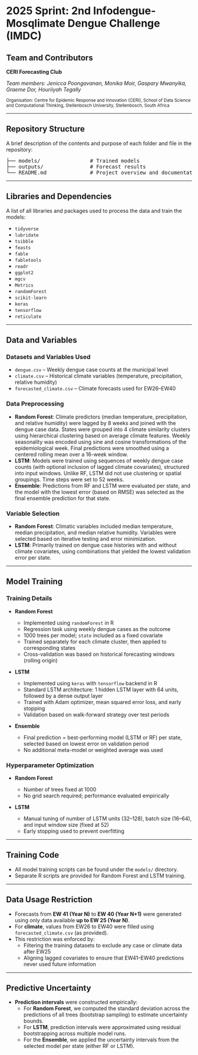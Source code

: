 # 2025 Sprint: 2nd Infodengue-Mosqlimate Dengue Challenge (IMDC)

## Team and Contributors

**CERI Forecasting Club**

*Team members: Jenicca Poongavanan, Monika Moir, Gaspary Mwanyika, Graeme Dor, Houriiyah Tegally* 

<sub>
Organisation: Centre for Epidemic Response and Innovation (CERI), School of Data Science and Computational Thinking, Stellenbosch University, Stellenbosch, South Africa
</sub>

---

## Repository Structure

A brief description of the contents and purpose of each folder and file in the repository:
<pre>
├── models/                # Trained models
├── outputs/               # Forecast results
└── README.md              # Project overview and documentation
</pre>


---

## Libraries and Dependencies

A list of all libraries and packages used to process the data and train the models:

- `tidyverse`
- `lubridate`
- `tsibble`
- `feasts`
- `fable`
- `fabletools`
- `readr`
- `ggplot2`
- `mgcv`
- `Metrics`
- `randomForest`
- `scikit-learn`
- `keras`
- `tensorflow`
- `reticulate`

---

## Data and Variables

### Datasets and Variables Used

- `dengue.csv` – Weekly dengue case counts at the municipal level  
- `climate.csv` – Historical climate variables (temperature, precipitation, relative humidity)  
- `forecasted_climate.csv` – Climate forecasts used for EW26–EW40  

### Data Preprocessing

- **Random Forest**: Climate predictors (median temperature, precipitation, and relative humidity) were lagged by 8 weeks and joined with the dengue case data. States were grouped into 4 climate similarity clusters using hierarchical clustering based on average climate features. Weekly seasonality was encoded using sine and cosine transformations of the epidemiological week. Final predictions were smoothed using a centered rolling mean over a 16-week window.  
- **LSTM**: Models were trained using sequences of weekly dengue case counts (with optional inclusion of lagged climate covariates), structured into input windows. Unlike RF, LSTM did not use clustering or spatial groupings. Time steps were set to 52 weeks.  
- **Ensemble**: Predictions from RF and LSTM were evaluated per state, and the model with the lowest error (based on RMSE) was selected as the final ensemble prediction for that state.

### Variable Selection

- **Random Forest**: Climatic variables included median temperature, median precipitation, and median relative humidity. Variables were selected based on iterative testing and error minimization.  
- **LSTM**: Primarily trained on dengue case histories with and without climate covariates, using combinations that yielded the lowest validation error per state.

---

## Model Training

### Training Details

- **Random Forest**  
  - Implemented using `randomForest` in R  
  - Regression task using weekly dengue cases as the outcome  
  - 1000 trees per model; `state` included as a fixed covariate  
  - Trained separately for each climate cluster, then applied to corresponding states  
  - Cross-validation was based on historical forecasting windows (rolling origin)  

- **LSTM**  
  - Implemented using `keras` with `tensorflow` backend in R  
  - Standard LSTM architecture: 1 hidden LSTM layer with 64 units, followed by a dense output layer  
  - Trained with Adam optimizer, mean squared error loss, and early stopping  
  - Validation based on walk-forward strategy over test periods  

- **Ensemble**  
  - Final prediction = best-performing model (LSTM or RF) per state, selected based on lowest error on validation period  
  - No additional meta-model or weighted average was used  

### Hyperparameter Optimization

- **Random Forest**  
  - Number of trees fixed at 1000  
  - No grid search required; performance evaluated empirically  

- **LSTM**  
  - Manual tuning of number of LSTM units (32–128), batch size (16–64), and input window size (fixed at 52)  
  - Early stopping used to prevent overfitting  

---

## Training Code

- All model training scripts can be found under the `models/` directory.  
- Separate R scripts are provided for Random Forest and LSTM training.

---

## Data Usage Restriction

- Forecasts from **EW 41 (Year N)** to **EW 40 (Year N+1)** were generated using only data available **up to EW 25 (Year N)**.  
- For **climate**, values from EW26 to EW40 were filled using `forecasted_climate.csv` (as provided).  
- This restriction was enforced by:  
  - Filtering the training datasets to exclude any case or climate data after EW25  
  - Aligning lagged covariates to ensure that EW41–EW40 predictions never used future information  

---

## Predictive Uncertainty

- **Prediction intervals** were constructed empirically:  
  - For **Random Forest**, we computed the standard deviation across the predictions of all trees (bootstrap sampling) to estimate uncertainty bounds.  
  - For **LSTM**, prediction intervals were approximated using residual bootstrapping across multiple model runs.  
  - For the **Ensemble**, we applied the uncertainty intervals from the selected model per state (either RF or LSTM).
